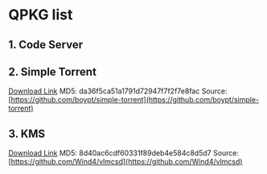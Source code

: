 # QPKG list

## 1. Code Server

## 2. Simple Torrent

[Download Link](simple-torrent/simpletorrent_1.2.6.qpkg)
MD5: da36f5ca51a1791d72947f7f2f7e8fac
Source: [https://github.com/boypt/simple-torrent](https://github.com/boypt/simple-torrent)

## 3. KMS

[Download Link](kms/kms_2020-03-28.qpkg)
MD5: 8d40ac6cdf60331f89deb4e584c8d5d7
Source: [https://github.com/Wind4/vlmcsd](https://github.com/Wind4/vlmcsd)
